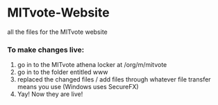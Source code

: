 # MITvote-Website
all the files for the MITvote website

### To make changes live:
1. go in to the MITvote athena locker at /org/m/mitvote
2. go in to the folder entitled www
3. replaced the changed files / add files through whatever file transfer means you use
(Windows uses SecureFX)
4. Yay! Now they are live!
